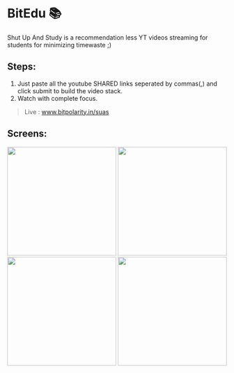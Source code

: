 # BitEdu 📚
Shut Up And Study is a recommendation less YT videos streaming for students for minimizing timewaste ;)

## Steps:
1. Just paste all the youtube SHARED links seperated by commas(,) and click submit to build the video stack.
2. Watch with complete focus.

>Live : www.bitpolarity.in/suas

## Screens:
<p float="left">
  <img src="https://github.com/arpitmaurya/SUAS/blob/main/Screenshots/Screenshot%20from%202021-01-18%2022-38-21.png" width="250" />
  <img src="https://github.com/arpitmaurya/SUAS/blob/main/Screenshots/Screenshot%20from%202021-01-18%2022-38-32.png" width="250" /> 
  <img src="https://github.com/arpitmaurya/SUAS/blob/main/Screenshots/Screenshot%20from%202021-01-18%2022-38-46.png" width="250" />
  <img src="https://github.com/arpitmaurya/SUAS/blob/main/Screenshots/Screenshot%20from%202021-01-18%2022-38-58.png" width="250" />
</p>
